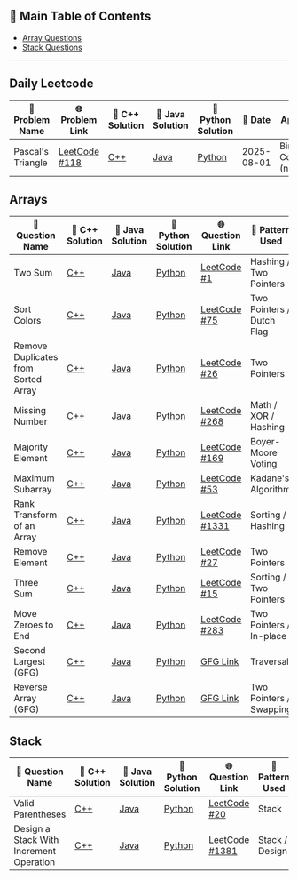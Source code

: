 ## 📑 Main Table of Contents

- [Array Questions](#arrays)
- [Stack Questions](#stack)

---

## Daily Leetcode

| 🧠 Problem Name       | 🌐 Problem Link                                                                 | 🔗 C++ Solution                         | 🔗 Java Solution                         | 🔗 Python Solution                         | 📅 Date       | 🧩 Approach / Notes            |
|----------------------|----------------------------------------------------------------------------------|----------------------------------------|------------------------------------------|--------------------------------------------|--------------|-------------------------------|
| Pascal's Triangle    | [LeetCode #118](https://leetcode.com/problems/pascals-triangle/)                | [C++](./DailyLeetcode/1Aug/PascalTriangle.cpp)       | [Java](./DailyLeetcode/1Aug/PascalTriangle.java)       | [Python](./DailyLeetcode/1Aug/PascalTriangle.py)         | 2025-08-01   | Binomial Coefficients (nCr)   |



## Arrays

| 🧠 Question Name                        | 🔗 C++ Solution                                      | 🔗 Java Solution                                        | 🔗 Python Solution                                         | 🌐 Question Link                                                                 | 🧩 Pattern Used             |
| ------------------------------------- | ---------------------------------------------------- | -------------------------------------------------------- | ---------------------------------------------------------- | -------------------------------------------------------------------------------- | --------------------------- |
| Two Sum                               | [C++](./C++/Arrays/TwoSum.cpp)                       | [Java](./JAVA/Arrays/TwoSum.java)                        | [Python](./Python/Arrays/TwoSum.py)                       | [LeetCode #1](https://leetcode.com/problems/two-sum/)                           | Hashing / Two Pointers      |
| Sort Colors                           | [C++](./C++/Arrays/SortColors.cpp)                   | [Java](./JAVA/Arrays/SortColors.java)                    | [Python](./Python/Arrays/SortColors.py)                    | [LeetCode #75](https://leetcode.com/problems/sort-colors/)                      | Two Pointers / Dutch Flag   |
| Remove Duplicates from Sorted Array  | [C++](./C++/Arrays/Remove_Duplicates_from_SortedArray.cpp) | [Java](./JAVA/Arrays/Remove_Duplicates_from_SortedArray.java) | [Python](./Python/Arrays/Remove_Duplicates_from_SortedArray.py) | [LeetCode #26](https://leetcode.com/problems/remove-duplicates-from-sorted-array/) | Two Pointers                |
| Missing Number                        | [C++](./C++/Arrays/MissingNumber.cpp)                | [Java](./JAVA/Arrays/MissingNumber.java)                 | [Python](./Python/Arrays/MissingNumber.py)                 | [LeetCode #268](https://leetcode.com/problems/missing-number/)                 | Math / XOR / Hashing        |
| Majority Element                      | [C++](./C++/Arrays/MajorityElement.cpp)              | [Java](./JAVA/Arrays/MajorityElement.java)               | [Python](./Python/Arrays/MajorityElement.py)               | [LeetCode #169](https://leetcode.com/problems/majority-element/)               | Boyer-Moore Voting          |
| Maximum Subarray                      | [C++](./C++/Arrays/MaximumSubarraySum.cpp)           | [Java](./JAVA/Arrays/MaximumSubarraySum.java)            | [Python](./Python/Arrays/MaximumSubarraySum.py)            | [LeetCode #53](https://leetcode.com/problems/maximum-subarray/)                | Kadane's Algorithm          |
| Rank Transform of an Array            | [C++](./C++/Arrays/RankTransform.cpp)                | [Java](./JAVA/Arrays/RankTransform.java)                 | [Python](./Python/Arrays/RankTransform.py)                 | [LeetCode #1331](https://leetcode.com/problems/rank-transform-of-an-array/)     | Sorting / Hashing           |
| Remove Element                        | [C++](./C++/Arrays/RemoveElements_fromArray.cpp)     | [Java](./JAVA/Arrays/RemoveElements_fromArray.java)      | [Python](./Python/Arrays/RemoveElements_fromArray.py)      | [LeetCode #27](https://leetcode.com/problems/remove-element/)                   | Two Pointers                |
| Three Sum                             | [C++](./C++/Arrays/3sum.cpp)                     | [Java](./JAVA/Arrays/3sum.java)                      | [Python](./Python/Arrays/3sum.py)                      | [LeetCode #15](https://leetcode.com/problems/3sum/)                             | Sorting / Two Pointers      |
| Move Zeroes to End                    | [C++](./C++/Arrays/MoveAllZeroesToEnd.cpp)                   | [Java](./JAVA/Arrays/MoveAllZeroesToEnd.java)                    | [Python](./Python/Arrays/MoveAllZeroesToEnd.py)                    | [LeetCode #283](https://leetcode.com/problems/move-zeroes/)                     | Two Pointers / In-place     |
| Second Largest (GFG)                 | [C++](./C++/Arrays/SecondLargest.cpp)                | [Java](./JAVA/Arrays/SecondLargest.java)                 | [Python](./Python/Arrays/SecondLargest.py)                 | [GFG Link](https://www.geeksforgeeks.org/find-second-largest-element-array/)     | Traversal                   |
| Reverse Array (GFG)                   | [C++](./C++/Arrays/ReverseArray.cpp)                 | [Java](./JAVA/Arrays/ReverseArray.java)                  | [Python](./Python/Arrays/ReverseArray.py)                  | [GFG Link](https://www.geeksforgeeks.org/write-a-program-to-reverse-an-array-or-string/) | Two Pointers / Swapping     |




## Stack

| 🧠 Question Name                     | 🔗 C++ Solution                                     | 🔗 Java Solution                                       | 🔗 Python Solution                                      | 🌐 Question Link                                                                 | 🧩Pattern Used |
| ---------------------------------- | -------------------------------------------------- | ------------------------------------------------------ | -------------------------------------------------------- | -------------------------------------------------------------------------------- | --------------- |
| Valid Parentheses                  | [C++](./C++/Stack/ValidParentheses.cpp)            | [Java](./JAVA/Stack/ValidParentheses.java)             | [Python](./Python/Stack/ValidParentheses.py)             | [LeetCode #20](https://leetcode.com/problems/valid-parentheses/)                | Stack            |
| Design a Stack With Increment Operation | [C++](./C++/Stack/StackwithIncreament.cpp)         | [Java](./JAVA/Stack/StackwithIncreament.java)           | [Python](./Python/Stack/StackwithIncreament.py)           | [LeetCode #1381](https://leetcode.com/problems/design-a-stack-with-increment-operation/) | Stack / Design   |




       



